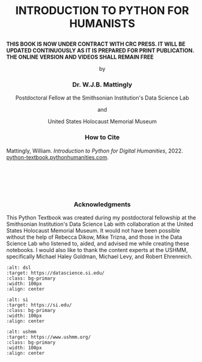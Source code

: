 # <p align="center">INTRODUCTION TO PYTHON FOR HUMANISTS</p>

**THIS BOOK IS NOW UNDER CONTRACT WITH CRC PRESS. IT WILL BE UPDATED CONTINUOUSLY AS IT IS PREPARED FOR PRINT PUBLICATION. THE ONLINE VERSION AND VIDEOS SHALL REMAIN FREE**
<p align="center">by</p>

### <p align="center">Dr. W.J.B. Mattingly</p>
<p align="center">Postdoctoral Fellow at the Smithsonian Institution's Data Science Lab</p>
<p align="center">and</p>
<p align="center">United States Holocaust Memorial Museum</p>

### <p align="center">How to Cite</p>
Mattingly, William. <i>Introduction to Python for Digital Humanities</i>, 2022. <a href="python-textbook.pythonhumanities.com" target="_blank">python-textbook.pythonhumanities.com</a>.
<p align="center">


<br><br><br><br>
### <p align="center">Acknowledgments</p>
This Python Textbook was created during my postdoctoral fellowship at the Smithsonian Institution's Data Science Lab with collaboration at the United States Holocaust Memorial Museum. It would not have been possible without the help of Rebecca Dikow, Mike Trizna, and those in the Data Science Lab who listened to, aided, and advised me while creating these notebooks. I would also like to thank the content experts at the USHMM, specifically Michael Haley Goldman, Michael Levy, and Robert Ehrenreich.

<p align="center">

```{image} ./images/data_science_lab_logo.png
:alt: dsl
:target: https://datascience.si.edu/
:class: bg-primary
:width: 100px
:align: center
```
```{image} ./images/si_logo.jpg
:alt: si
:target: https://si.edu/
:class: bg-primary
:width: 100px
:align: center
```
  ```{image} ./images/ushmm_logo.jpg
:alt: ushmm
:target: https://www.ushmm.org/
:class: bg-primary
:width: 100px
:align: center
```
</p>
